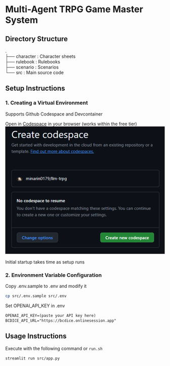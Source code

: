 # Multi-Agent TRPG Game Master System


## Directory Structure
.  
├── character : Character sheets  
├── rulebook : Rulebooks  
├── scenario : Scenarios  
└── src : Main source code  

## Setup Instructions
### 1. Creating a Virtual Environment
Supports Github Codespace and Devcontainer


Open in [Codespace](https://github.com/codespaces/new/minarin0179/llm-trpg?quickstart=1) in your browser (works within the free tier)
![alt text](images/codespace.png)

Initial startup takes time as setup runs

### 2. Environment Variable Configuration
Copy .env.sample to .env and modify it
```bash
cp src/.env.sample src/.env
```

Set OPENAI_API_KEY in .env
```
OPENAI_API_KEY=(paste your API key here)
BCDICE_API_URL="https://bcdice.onlinesession.app"
```

## Usage Instructions
Execute with the following command or `run.sh`
```bash
streamlit run src/app.py
```
